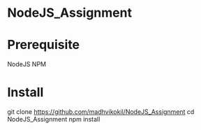 # NodeJS_Assignment

# Prerequisite

NodeJS
NPM

# Install

git clone https://github.com/madhvikokil/NodeJS_Assignment
cd NodeJS_Assignment
npm install

